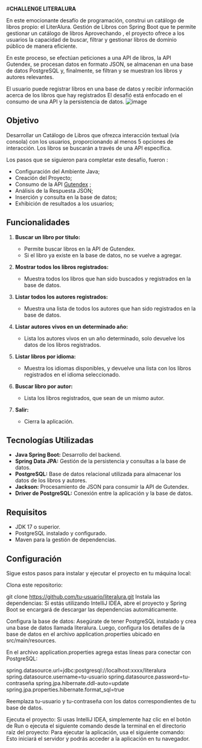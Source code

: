 #**CHALLENGE LITERALURA**

En este emocionante desafío de programación, construi un catálogo de libros propio: el LiterAlura. 
Gestión de Libros con Spring Boot que te permite gestionar un catálogo de libros Aprovechando , el proyecto ofrece a los usuarios la capacidad de buscar, filtrar y gestionar libros de dominio público de manera eficiente.

En este proceso, se efectúan peticiones a una API de libros, la API Gutendex,  se procesan datos en formato JSON, se almacenan en una base de datos PostgreSQL y, finalmente, se filtran y se muestran los libros y autores relevantes.

El usuario puede registrar libros en una base de datos y recibir información acerca de los libros que hay registrados
El desafió está enfocado en el consumo de una API y la persistencia de datos.
![image](https://github.com/user-attachments/assets/cea3d3fe-bd22-4a1b-808b-c3b2126cf959)



## Objetivo
Desarrollar un Catálogo de Libros que ofrezca interacción textual (vía consola) con los usuarios, proporcionando al menos 5 opciones de interacción. 
Los libros se buscarán a través de una API específica.

Los pasos  que se siguieron  para  completar este desafío, fueron :

- Configuración del Ambiente Java;
- Creación del Proyecto;
- Consumo de la API [Gutendex](https://gutendex.com/) ;
- Análisis de la Respuesta JSON;
- Inserción y consulta en la base de datos;
- Exhibición de resultados a los usuarios;

## Funcionalidades  

1. **Buscar un libro por titulo:**  
   - Permite buscar libros en la API de Gutendex.  
   - Si el libro ya existe en la base de datos, no se vuelve a agregar.  

2. **Mostrar todos los libros registrados:**  
   - Muestra todos los libros que han sido buscados y registrados en la base de datos.  

3. **Listar todos los autores registrados:**  
   - Muestra una lista de todos los autores que han sido registrados en la base de datos.  

4. **Listar autores vivos en un determinado año:**  
   - Lista los autores vivos en un año determinado, solo devuelve los datos de los libros registrados.  

5. **Listar libros por idioma:**  
   - Muestra los idiomas disponibles, y devuelve una lista con los libros registrados en el idioma seleccionado.  

6. **Buscar libro por autor:**  
   - Lista los libros registrados, que sean de un mismo autor.  

0. **Salir:**  
   - Cierra la aplicación.  

## Tecnologías Utilizadas  

- **Java Spring Boot:** Desarrollo del backend.  
- **Spring Data JPA:** Gestión de la persistencia y consultas a la base de datos.  
- **PostgreSQL:** Base de datos relacional utilizada para almacenar los datos de los libros y autores. 
- **Jackson:** Procesamiento de JSON para consumir la API de Gutendex.  
- **Driver de PostgreSQL:** Conexión entre la aplicación y la base de datos.  

## Requisitos  

- JDK 17 o superior.  
- PostgreSQL instalado y configurado.  
- Maven para la gestión de dependencias.  


## Configuración 

Sigue estos pasos para instalar y ejecutar el proyecto en tu máquina local:

Clona este repositorio:

git clone https://github.com/tu-usuario/literalura.git
Instala las dependencias: Si estás utilizando IntelliJ IDEA, abre el proyecto y Spring Boot se encargará de descargar las dependencias automáticamente.

Configura la base de datos: Asegúrate de tener PostgreSQL instalado y crea una base de datos llamada literalura. 
Luego, configura los detalles de la base de datos en el archivo application.properties ubicado en src/main/resources.

En el archivo application.properties  agrega estas líneas para conectar con PostgreSQL:

spring.datasource.url=jdbc:postgresql://localhost:xxxx/literalura 
spring.datasource.username=tu-usuario 
spring.datasource.password=tu-contraseña 
spring.jpa.hibernate.ddl-auto=update 
spring.jpa.properties.hibernate.format_sql=true

Reemplaza tu-usuario y tu-contraseña con los datos correspondientes de tu base de datos.

Ejecuta el proyecto: Si usas IntelliJ IDEA, simplemente haz clic en el botón de Run o ejecuta el siguiente comando desde la terminal en el directorio raíz del proyecto: 
Para ejecutar la aplicación, usa el siguiente comando: Esto iniciará el servidor y podrás acceder a la aplicación en tu navegador.




